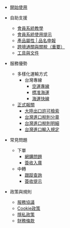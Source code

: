 - [開始使用](quickstart.md)
- 自助支援

  - [會員系統教學](transitcourse.md)
  - [會員系統使用提示](systemques.md)
  - [產品屬性 | 品名申報](banned.md)  
  - [跨境通關與關稅（重要）](tax.md)
  - [工具與文件](files.md)

- 服務優勢

  - 多樣化運輸方式
    - 台灣專線
      - [空運專線](/direct_air_tw.md)
      - [標准海運](/direct_sea_tw.md)
      - [海運快線](/direct_fs_tw.md)
  - [正式報關](/formal.md)
    - [大陸出口許可檢索](/aqsiq.md)
    - [台灣進口稅則分章](/chapter.md)
    - [台灣進口稅則明細](/tariff.md)
    - [台灣進口輸入規定](/entry.md)


- 常見問題

  - 下單
    - [網購問題](shoppingques.md)
    - [簽收入庫](arrivalques.md)
  - 中轉
    - [跟蹤查詢](deliveryques.md)
    - [簽收提示](receiving.md) 

- 政策與規則

  - [服務協議](serviceagreement.md)
  - [Cookie政策](cookiepolicy.md)
  - [隱私政策](provicypolicy.md)
  - [財務條款](financialterm.md)
